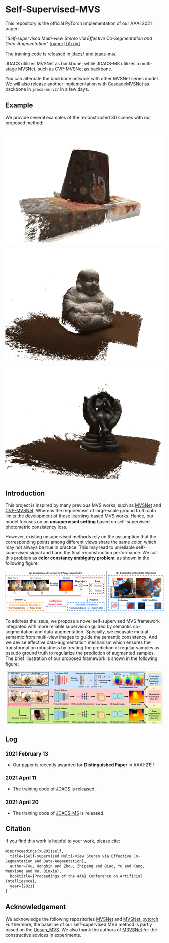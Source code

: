 # Self-Supervised-MVS
This repository is the official PyTorch implementation of our AAAI 2021 paper:

"*Self-supervised Multi-view Stereo via Effective Co-Segmentation and Data-Augmentation*" [[paper]](https://www.aaai.org/AAAI21Papers/AAAI-2549.XuH.pdf) [[Arxiv]](https://arxiv.org/abs/2104.05374)

The training code is released in [jdacs/](https://github.com/ToughStoneX/Self-Supervised-MVS/tree/main/jdacs) and [jdacs-ms/](https://github.com/ToughStoneX/Self-Supervised-MVS/tree/main/jdacs-ms).

JDACS utilizes MVSNet as backbone, while JDACS-MS utilizes a multi-stage MVSNet, such as CVP-MVSNet as backbone.

You can alternate the backbone network with other MVSNet series model. We will also release another implementation with [CascadeMVSNet](https://github.com/alibaba/cascade-stereo) as backbone in `jdacs-ms-v2/`  in a few days.

## Example

We provide several examples of the reconstructed 3D scenes with our proposed method:

![scan001](./doc/dtu_scan001.gif)

![scan114](./doc/dtu_scan114.gif)

![scan118](./doc/dtu_scan118.gif)

## Introduction

This project is inspired by many previous MVS works, such as [MVSNet](https://github.com/xy-guo/MVSNet_pytorch) and [CVP-MVSNet](https://github.com/JiayuYANG/CVP-MVSNet). Whereas the requirement of large-scale ground truth data limits the development of these learning-based MVS works. Hence, our model focuses on an **unsupervised setting** based on self-supervised photometric consistency loss. 

However, existing unsupervised methods rely on the assumption that the corresponding points among different views share the same color, which may not always be true in practice. This may lead to unreliable self-supervised signal and harm the final reconstruction performance. We call this problem as **color constancy ambiguity problem**, as shown in the following figure:

![](doc/color_constancy_ambiguity.png)

To address the issue, we propose a novel self-supervised MVS framework integrated with more reliable supervision guided by semantic co-segmentation and data-augmentation. Specially, we excavate mutual semantic from multi-view images to guide the semantic consistency. And we devise effective data-augmentation mechanism which ensures the transformation robustness by treating the prediction of regular samples as pseudo ground truth to regularize the prediction of augmented samples. The brief illustration of our proposed framework is shown in the following figure:

![](doc/architecture.png)

## Log

### 2021 February 13

- Our paper is recently awarded for **Distinguished Paper** in AAAI-21!!!

### 2021 April 11

- The training code of [JDACS](https://github.com/ToughStoneX/Self-Supervised-MVS/tree/main/jdacs) is released.

### 2021 April 20

- The training code of [JDACS-MS](https://github.com/ToughStoneX/Self-Supervised-MVS/tree/main/jdacs-ms) is released.

## Citation

If you find this work is helpful to your work, please cite:

```
@inproceedings{xu2021self,
  title={Self-supervised Multi-view Stereo via Effective Co-Segmentation and Data-Augmentation},
  author={Xu, Hongbin and Zhou, Zhipeng and Qiao, Yu and Kang, Wenxiong and Wu, Qiuxia},
  booktitle={Proceedings of the AAAI Conference on Artificial Intelligence},
  year={2021}
}
```

## Acknowledgement

We acknowledge the following repositories [MVSNet](https://github.com/YoYo000/MVSNet) and [MVSNet_pytorch](https://github.com/xy-guo/MVSNet_pytorch). Furthermore, the baseline of our self-supervised MVS method is partly based on the [Unsup_MVS](https://github.com/tejaskhot/unsup_mvs). We also thank the authors of [M3VSNet](https://github.com/whubaichuan/M3VSNet) for the constructive advices in experiments.

